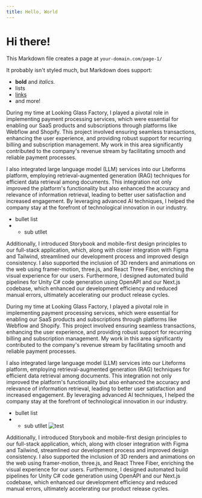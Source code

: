 ```yaml
---
title: Hello, World
---
```


# Hi there!

This Markdown file creates a page at `your-domain.com/page-1/`

It probably isn't styled much, but Markdown does support:
- **bold** and _italics._
- lists
- [links](https://astro.build)
- and more!

During my time at Looking Glass Factory, I played a pivotal role in implementing payment processing services, which were essential for enabling our SaaS products and subscriptions through platforms like Webflow and Shopify. This project involved ensuring seamless transactions, enhancing the user experience, and providing robust support for recurring billing and subscription management. My work in this area significantly contributed to the company's revenue stream by facilitating smooth and reliable payment processes.<br>

I also integrated large language model (LLM) services into our Liteforms platform, employing retrieval-augmented generation (RAG) techniques for efficient data retrieval among documents. This integration not only improved the platform's functionality but also enhanced the accuracy and relevance of information retrieval, leading to better user satisfaction and increased engagement. By leveraging advanced AI techniques, I helped the company stay at the forefront of technological innovation in our industry.<br>

- bullet list
- - sub utllet

Additionally, I introduced Storybook and mobile-first design principles to our full-stack application, which, along with closer integration with Figma and Tailwind, streamlined our development process and improved design consistency. I also supported the inclusion of 3D renders and animations on the web using framer-motion, three.js, and React Three Fiber, enriching the visual experience for our users. Furthermore, I designed automated build pipelines for Unity C# code generation using OpenAPI and our Next.js codebase, which enhanced our development efficiency and reduced manual errors, ultimately accelerating our product release cycles.<br>

During my time at Looking Glass Factory, I played a pivotal role in implementing payment processing services, which were essential for enabling our SaaS products and subscriptions through platforms like Webflow and Shopify. This project involved ensuring seamless transactions, enhancing the user experience, and providing robust support for recurring billing and subscription management. My work in this area significantly contributed to the company's revenue stream by facilitating smooth and reliable payment processes.<br>

I also integrated large language model (LLM) services into our Liteforms platform, employing retrieval-augmented generation (RAG) techniques for efficient data retrieval among documents. This integration not only improved the platform's functionality but also enhanced the accuracy and relevance of information retrieval, leading to better user satisfaction and increased engagement. By leveraging advanced AI techniques, I helped the company stay at the forefront of technological innovation in our industry.<br>

- bullet list
- - sub utllet
![test](/assets/chapas.jpg)


Additionally, I introduced Storybook and mobile-first design principles to our full-stack application, which, along with closer integration with Figma and Tailwind, streamlined our development process and improved design consistency. I also supported the inclusion of 3D renders and animations on the web using framer-motion, three.js, and React Three Fiber, enriching the visual experience for our users. Furthermore, I designed automated build pipelines for Unity C# code generation using OpenAPI and our Next.js codebase, which enhanced our development efficiency and reduced manual errors, ultimately accelerating our product release cycles.<br>